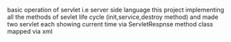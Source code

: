 basic operation of servlet i.e server side language
this project implementing all the methods of sevlet life cycle (init,service,destroy method)
and made two servlet each showing current time via ServletRespnse method class mapped via xml 

